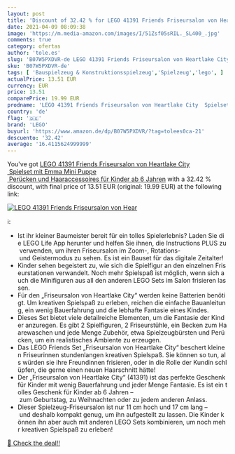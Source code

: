 ```yaml
---
layout: post
title: 'Discount of 32.42 % for LEGO 41391 Friends Friseursalon von Hear'
date: 2021-04-09 08:09:38
image: 'https://m.media-amazon.com/images/I/51Zsf05sRIL._SL400_.jpg'
comments: true
category: ofertas
author: 'tole.es'
slug: 'B07W5PXDVR-de LEGO 41391 Friends Friseursalon von Heartlake City...'
sku: 'B07W5PXDVR-de'
tags: [ 'Bauspielzeug & Konstruktionsspielzeug','Spielzeug','lego', ]
actualPrice: 13.51 EUR
currency: EUR
price: 13.51
comparePrice: 19.99 EUR
prodname: 'LEGO 41391 Friends Friseursalon von Heartlake City  Spielset mit Emma Mini Puppe  Perücken und Haaraccessoires für Kinder ab 6 Jahren'
country: 'de'
flag: '🇩🇪'
brand: 'LEGO'
buyurl: 'https://www.amazon.de/dp/B07W5PXDVR/?tag=tolees0ca-21'
descuento: '32.42'
average: '16.4115624999999'
---
```


You've got [LEGO 41391 Friends Friseursalon von Heartlake City  Spielset mit Emma Mini Puppe  Perücken und Haaraccessoires für Kinder ab 6 Jahren](https://www.amazon.de/dp/B07W5PXDVR/?tag=tolees0ca-21) with a  32.42 % discount, with final price of 13.51 EUR (original: 19.99 EUR) at the following link:

[![LEGO 41391 Friends Friseursalon von Hear](https://m.media-amazon.com/images/I/51Zsf05sRIL._SL400_.jpg)](https://www.amazon.de/dp/B07W5PXDVR/?tag=tolees0ca-21)

ℹ️:

- Ist ihr kleiner Baumeister bereit für ein tolles Spielerlebnis? Laden Sie die LEGO Life App herunter und helfen Sie ihnen, die Instructions PLUS zu verwenden, um ihren Friseursalon im Zoom-, Rotations- und Geistermodus zu sehen. Es ist ein Bauset für das digitale Zeitalter!
- Kinder sehen begeistert zu, wie sich die Spielfigur an den einzelnen Friseurstationen verwandelt. Noch mehr Spielspaß ist möglich, wenn sich auch die Minifiguren aus all den anderen LEGO Sets im Salon frisieren lassen.
- Für den „Friseursalon von Heartlake City“ werden keine Batterien benötigt. Um kreativen Spielspaß zu erleben, reichen die einfache Bauanleitung, ein wenig Bauerfahrung und die lebhafte Fantasie eines Kindes.
- Dieses Set bietet viele detailreiche Elementen, um die Fantasie der Kinder anzuregen. Es gibt 2 Spielfiguren, 2 Friseurstühle, ein Becken zum Haarewaschen und jede Menge Zubehör, etwa Spielzeugbürsten und Perücken, um ein realistisches Ambiente zu erzeugen.
- Das LEGO Friends Set „Friseursalon von Heartlake City“ beschert kleinen Friseurinnen stundenlangen kreativen Spielspaß. Sie können so tun, als würden sie ihre Freundinnen frisieren, oder in die Rolle der Kundin schlüpfen, die gerne einen neuen Haarschnitt hätte!
- Der „Friseursalon von Heartlake City“ (41391) ist das perfekte Geschenk für Kinder mit wenig Bauerfahrung und jeder Menge Fantasie. Es ist ein tolles Geschenk für Kinder ab 6 Jahren – zum Geburtstag, zu Weihnachten oder zu jedem anderen Anlass.
- Dieser Spielzeug-Friseursalon ist nur 11 cm hoch und 17 cm lang – und deshalb kompakt genug, um ihn aufgestellt zu lassen. Die Kinder können ihn aber auch mit anderen LEGO Sets kombinieren, um noch mehr kreativen Spielspaß zu erleben!

[🛒 Check the deal!!](https://www.amazon.de/dp/B07W5PXDVR/?tag=tolees0ca-21)
